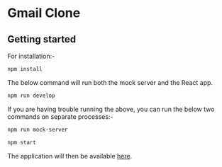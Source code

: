 # Gmail Clone

## Getting started

For installation:-
```bash
npm install
```

The below command will run both the mock server and the React app.
```bash
npm run develop
```

If you are having trouble running the above, you can run the below two commands on separate processes:-
```bash
npm run mock-server
```

```bash
npm start
```

The application will then be available [here](http://localhost:3000/).
